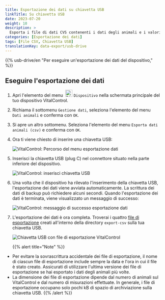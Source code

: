 ```yaml
---
title: Esportazione dei dati su chiavetta USB
linkTitle: Su chiavetta USB
date: 2023-07-20
weight: 10
description: >
  Esporta i file di dati CVS contenenti i dati degli animali e i valori di misurazione memorizzati sul dispositivo VitalControl su una chiavetta USB.
categories: [Esportazione dei dati]
tags: [File CSV, Chiavetta USB]
translationKey: data-export/usb-drive
---
```

{{% usb-drive/en "Per eseguire un'esportazione dei dati del dispositivo," %}}

## Eseguire l'esportazione dei dati

1. Apri l'elemento del menu &nbsp;<img src="/icons/device.svg" width="23" align="bottom" alt="Dispositivo" /> `Dispositivo` nella schermata principale del tuo dispositivo VitalControl.

2. Richiama il sottomenu `Gestione dati`, seleziona l'elemento del menu `Dati animali` e conferma con `OK`.

3. Si apre un altro sottomenu. Seleziona l'elemento del menu `Esporta dati animali (csv)` e conferma con `OK`.

4. Ora ti viene chiesto di inserire una chiavetta USB:

   ![VitalControl: Percorso del menu esportazione dati](../images/data-export.png "Richiama esportazione dati")

5. Inserisci la chiavetta USB (plug C) nel connettore situato nella parte inferiore del dispositivo.

   ![VitalControl: inserisci chiavetta USB](/images/firmware/update/plug-in-dual-usb-stick.svg "Inserisci chiavetta USB")

6. Una volta che il dispositivo ha rilevato l'inserimento della chiavetta USB, l'esportazione dei dati viene avviata automaticamente. La scrittura dei dati di backup può richiedere alcuni secondi. Quando l'esportazione dei dati è terminata, viene visualizzato un messaggio di successo:

   ![VitalControl: messaggio di successo esportazione dati](../images/success-data-export.png "Successo esportazione dati")

7. L'esportazione dei dati è ora completa. Troverai i quattro [file di esportazione](../export-files/) creati all'interno della directory `export-csv` sulla tua chiavetta USB.

   ![Chiavetta USB con file di esportazione VitalControl](../images/export-files.png "File di esportazione su chiavetta USB")

   {{% alert title="Note" %}}
  - Per evitare la sovrascrittura accidentale dei file di esportazione, il nome di ciascun file di esportazione include sempre la data e l'ora in cui il file è stato creato. Assicurati di utilizzare l'ultima versione dei file di esportazione se hai esportato i dati degli animali più volte.
  - La dimensione dei file di esportazione dipende dal numero di animali sul VitalControl e dal numero di misurazioni effettuate. In generale, i file di esportazione occupano solo pochi kB di spazio di archiviazione sulla chiavetta USB.
   {{% /alert %}}
